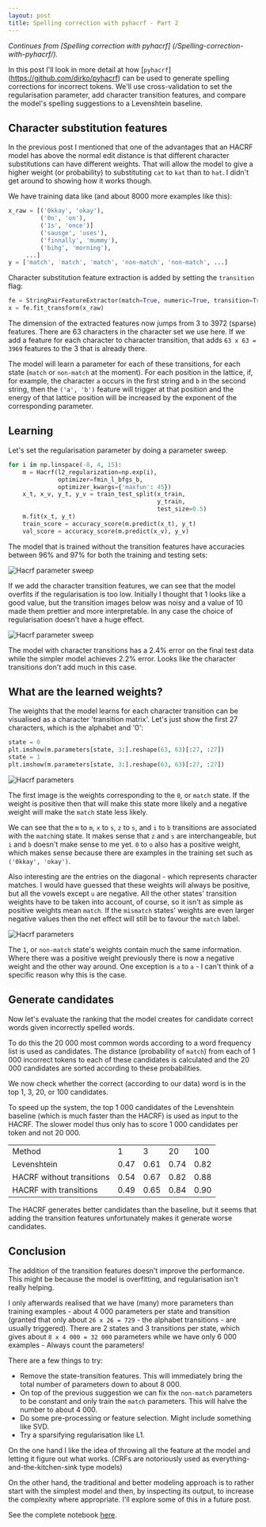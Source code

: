 ```yaml
---
layout: post
title: Spelling correction with pyhacrf - Part 2
---
```

*Continues from [Spelling correction with pyhacrf]
(/Spelling-correction-with-pyhacrf/).* </p>
In this post I'll look in more detail at how 
[`pyhacrf`] (https://github.com/dirko/pyhacrf) can
be used to generate spelling corrections for incorrect tokens.
We'll use cross-validation to set the regularisation
parameter, add character transition features, and compare
the model's spelling suggestions to a Levenshtein baseline.

## Character substitution features
In the previous post I mentioned that one of the advantages that
an HACRF model has above the normal edit distance is that
different character substitutions can have different weights.
That will allow the model to give a higher weight (or probability)
to substituting `cat` to `kat` than to `hat`. I didn't get around to
showing how it works though.

We have training data like (and about 8000 more examples like this):

```python
x_raw = [('0kkay', 'okay'),
         ('0n', 'on'),
         ('1s', 'once')]
         ('sausge', 'uses'),
         ('finnally', 'mummy'),
         ('bihg', 'morning'), 
     ...]
y = ['match', 'match', 'match', 'non-match', 'non-match', ...]
```

Character substitution feature extraction is added by setting the
`transition` flag:

```python
fe = StringPairFeatureExtractor(match=True, numeric=True, transition=True)
x = fe.fit_transform(x_raw)
```

The dimension of the extracted features now jumps from 
3 to 3972 (sparse) features.
There are 63 characters in the character set we use here.
If we add a feature for each character to character transition, that
adds `63 x 63 = 3969` features to the 3 that is already there.

The model will learn a parameter for each of these transitions, for
each state (`match` or `non-match` at the moment). 
For each position in the lattice, if, for example, the character
`a` occurs in the first string and `b` in the second string, then
the `('a', 'b')` feature will trigger at that position and the 
energy of that lattice position will be increased by the
exponent of the corresponding parameter.

## Learning

Let's set the regularisation parameter by doing a parameter sweep.

```python
for i in np.linspace(-8, 4, 15):
    m = Hacrf(l2_regularization=np.exp(i),
              optimizer=fmin_l_bfgs_b,
              optimizer_kwargs={'maxfun': 45})
    x_t, x_v, y_t, y_v = train_test_split(x_train,
                                          y_train,
                                          test_size=0.5)
    m.fit(x_t, y_t)
    train_score = accuracy_score(m.predict(x_t), y_t)
    val_score = accuracy_score(m.predict(x_v), y_v)
```

The model that is trained without the transition features
have accuracies between 96% and 97% for both the training and
testing sets:

![Hacrf parameter sweep](/images/2015-06-11-Spelling-correction-with-pyhacrf-Part-2/hacrf_sweep.png "Hacrf parameter sweep")

If we add the character transition features, we can see that the
model overfits if the regularisation is too low. Initially I thought
that 1 looks like a good value, but the transition images below
was noisy and a value of 10 made them prettier and more interpretable.
In any case the choice of regularisation doesn't have a huge effect.

![Hacrf parameter sweep](/images/2015-06-11-Spelling-correction-with-pyhacrf-Part-2/hacrf_t_sweep.png "Hacrf parameter sweep")

The model with character transitions has a 2.4% error on the final test data 
while the simpler model achieves 2.2% error. Looks like the character
transitions don't add much in this case.

## What are the learned weights?

The weights that the model learns for each character transition can 
be visualised as a character 'transition matrix'. Let's just show the
first 27 characters, which is the alphabet and '0':

```python
state = 0  
plt.imshow(m.parameters[state, 3:].reshape(63, 63)[:27, :27])
state = 1  
plt.imshow(m.parameters[state, 3:].reshape(63, 63)[:27, :27])
```

![Hacrf parameters](/images/2015-06-11-Spelling-correction-with-pyhacrf-Part-2/hacrf_parameters_match.png "Hacrf parameters")

The first image is the weights corresponding to the `0`, or `match` state.
If the weight is positive then that will make this state more likely and
a negative weight will make the `match` state less likely.

We can see that the `m` to `m`, `x` to `s`, `z` to `s`, and `i` to `b`
transitions are associated  with the `match`ing state. It makes sense
that `z` and `s` are interchangeable, but `i` and `b` doesn't make sense to me
yet.
`0` to `o` also has a positive weight, which makes sense because there
are examples in the training set such as `('0kkay', 'okay')`.

Also interesting are the entries on the diagonal - which represents character
matches. I would have guessed that these weights will always be
positive, but all the vowels except `u` are negative. All the other states' 
transition weights have to be taken into account, of course, so it isn't
as simple as positive weights mean `match`. If the `mismatch` states' 
weights are even larger negative values then the net effect will still be 
to favour the `match` label.

![Hacrf parameters](/images/2015-06-11-Spelling-correction-with-pyhacrf-Part-2/hacrf_parameters_mismatch.png "Hacrf parameters")

The `1`, or `non-match` state's weights contain much the same information.
Where there was a positive weight previously there is now a negative weight
and the other way around. One exception is `a` to `a` - I can't think
of a specific reason why this is the case.

## Generate candidates

Now let's evaluate the ranking that the model creates for candidate correct
words given incorrectly spelled words.

To do this the 20 000 most common words according to a word frequency
list is used as candidates. The distance (probability of `match`)
from each of 1 000 incorrect tokens to each of these candidates 
is calculated and the 20 000 candidates are sorted according to these
probabilities.
 
We now check whether the correct (according to our data) word is in the
top 1, 3, 20, or 100 candidates. 

To speed up the system, the top 1 000 candidates of the 
Levenshtein baseline (which is much faster than the HACRF)
is used as input to the HACRF. The slower model thus only has to
score 1 000 candidates per token and not 20 000.

<table>
<tr><td>Method</td><td>1</td><td>3</td><td>20</td><td>100</td></tr>
<tr><td>Levenshtein</td><td>0.47</td><td>0.61</td><td>0.74</td><td>0.82</td></tr>
<tr><td>HACRF without transitions</td><td>0.54</td><td>0.67</td><td>0.82</td><td>0.88</td></tr>
<tr><td>HACRF with transitions</td><td>0.49</td><td>0.65</td><td>0.84</td><td>0.90</td></tr>
</table>


The HACRF generates better candidates than the baseline, but it seems
that adding the transition features unfortunately makes it generate worse
candidates.

## Conclusion

The addition of the transition features doesn't improve the
performance. This might be because the model is overfitting,
 and regularisation isn't really helping. 

I only afterwards realised that we have (many) more
parameters than training examples - about 4 000 parameters per state and
transition 
(granted that only about `26 x 26 = 729` - the alphabet transitions - 
are usually triggered). 
There are 2 states and 3 transitions per state, which gives about
`8 x 4 000 = 32 000` parameters while we have only 6 000 examples -
Always count the parameters!

There are a few things to try:

- Remove the state-transition features. This will immediately bring 
 the total number of parameters down to about 8 000.
- On top of the previous suggestion we can fix the `non-match` 
 parameters to be constant and only train the `match` parameters.
 This will halve the number to about 4 000.
- Do some pre-processing or feature selection. Might include something like SVD.
- Try a sparsifying regularisation like L1.

On the one hand I like the idea of throwing all the feature at the
model and letting it figure out what works. 
(CRFs are notoriously used as everything-and-the-kitchen-sink type models)

On the other hand, the traditional and better modeling approach 
is to rather start
with the simplest model and then, by inspecting its output, to increase
the complexity where appropriate. I'll explore some of this in a future
post.

See the complete notebook [here](https://github.com/dirko/pyhacrf/blob/master/examples/Example%20misspelling%20classification.ipynb).


